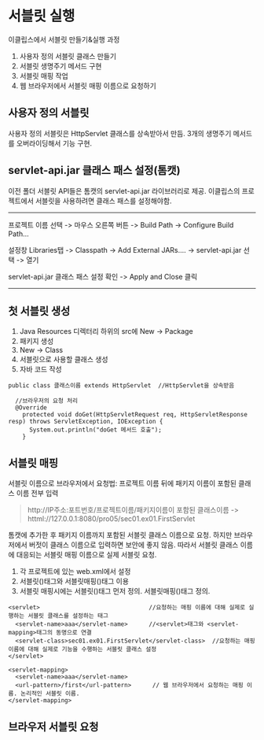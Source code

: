 # 서블릿 실행
이클립스에서 서블릿 만들기&실행 과정
1. 사용자 정의 서블릿 클래스 만들기
2. 서블릿 생명주기 메서드 구현
3. 서블릿 매핑 작업
4. 웹 브라우저에서 서블릿 매핑 이름으로 요청하기

## 사용자 정의 서블릿
사용자 정의 서블릿은 HttpServlet 클래스를 상속받아서 만듬.
3개의 생명주기 메서드를 오버라이딩해서 기능 구현.

## servlet-api.jar 클래스 패스 설정(톰캣)
이전 폴더 서블릿 API들은 톰캣의 servlet-api.jar 라이브러리로 제공. 이클립스의 프로젝트에서 서블릿을 사용하려면 클래스 패스를 설정해야함.
___
프로젝트 이름 선택 -> 마우스 오른쪽 버튼 -> Build Path -> Configure Build Path...

설정창 Libraries탭 -> Classpath -> Add External JARs.... -> servlet-api.jar 선택 -> 열기

servlet-api.jar 클래스 패스 설정 확인 -> Apply and Close 클릭
___

## 첫 서블릿 생성
1. Java Resources 디렉터리 하위의 src에 New -> Package
2. 패키지 생성
3. New -> Class
4. 서블릿으로 사용할 클래스 생성
5. 자바 코드 작성

```
public class 클래스이름 extends HttpServlet  //HttpServlet을 상속받음

  //브라우저의 요청 처리
  @Override
    protected void doGet(HttpServletRequest req, HttpServletResponse resp) throws ServletException, IOException {
      System.out.println("doGet 메서드 호출");
    }
```

## 서블릿 매핑
서블릿 이름으로 브라우저에서 요청법: 프로젝트 이름 뒤에 패키지 이름이 포함된 클래스 이름 전부 입력
> http://IP주소:포트번호/프로젝트이름/패키지이름이 포함된 클래스이름 -> httml://127.0.0.1:8080/pro05/sec01.ex01.FirstServlet

톰캣에 추가한 후 패키지 이름까지 포함된 서블릿 클래스 이름으로 요청. 하지만 브라우저에서 버젓이 클래스 이름으로 입력하면 보안에 좋지 않음. 따라서 서블릿 클래스 이름에 대응되는 서블릿 매핑 이름으로 실제 서블릿 요청.
1. 각 프로젝트에 있는 web.xml에서 설정
2. 서블릿(<servlet>)태그와 서블릿매핑(<servlet-mapping>)태그 이용
3. 서블릿 매핑시에는 서블릿(<servlet>)태그 먼저 정의. 서블릿매핑(<servlet-mapping>)태그 정의.

```
<servlet>                               //요청하는 매핑 이름에 대해 실제로 실행하는 서블릿 클래스를 설정하는 태그
  <servlet-name>aaa</servlet-name>      //<servlet>태그와 <servlet-mapping>태그의 동명으로 연결
  <servlet-class>sec01.ex01.FirstServlet</servlet-class>  //요청하는 매핑 이름에 대해 실제로 기능을 수행하는 서블릿 클래스 설정
</servlet>

<servlet-mapping>
  <servlet-name>aaa</servlet-name>
  <url-pattern>/first</url-pattern>      // 웹 브라우저에서 요청하는 매핑 이름. 논리적인 서블릿 이름.
</servlet-mapping>
```

## 브라우저 서블릿 요청

